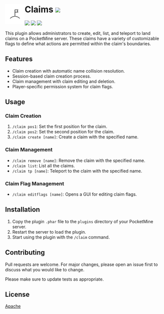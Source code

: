 # Claims<img src="https://github.com/SantanasWrld/Claims/blob/main/icon.png?raw=true" height="64" width="64" align="left"></img> [![](https://poggit.pmmp.io/shield.state/ClaimsPlugin)](https://poggit.pmmp.io/p/ClaimsPlugin)
<a href="https://poggit.pmmp.io/p/ClaimsPlugin"><img src="https://poggit.pmmp.io/shield.state/ClaimsPlugin"></a> [![](https://poggit.pmmp.io/shield.api/ClaimsPlugin)](https://poggit.pmmp.io/p/ClaimsPlugin)
<a href="https://poggit.pmmp.io/p/ClaimsPlugin"><img src="https://poggit.pmmp.io/shield.api/ClaimsPlugin"></a>

This plugin allows administrators to create, edit, list, and teleport to land claims on a PocketMine server. These claims have a variety of customizable flags to define what actions are permitted within the claim's boundaries.

## Features
- Claim creation with automatic name collision resolution.
- Session-based claim creation process.
- Claim management with claim editing and deletion.
- Player-specific permission system for claim flags.

## Usage

### Claim Creation
1. `/claim pos1`: Set the first position for the claim.
2. `/claim pos2`: Set the second position for the claim.
3. `/claim create [name]`: Create a claim with the specified name.

### Claim Management
- `/claim remove [name]`: Remove the claim with the specified name.
- `/claim list`: List all the claims.
- `/claim tp [name]`: Teleport to the claim with the specified name.

### Claim Flag Management
- `/claim editflags [name]`: Opens a GUI for editing claim flags.

## Installation
1. Copy the plugin `.phar` file to the `plugins` directory of your PocketMine server.
2. Restart the server to load the plugin.
3. Start using the plugin with the `/claim` command.

## Contributing
Pull requests are welcome. For major changes, please open an issue first to discuss what you would like to change.

Please make sure to update tests as appropriate.

## License
[Apache](LICENSE)
